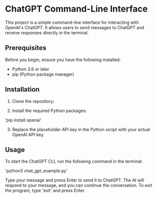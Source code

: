 # ChatGPT Command-Line Interface

This project is a simple command-line interface for interacting with OpenAI's ChatGPT. It allows users to send messages to ChatGPT and receive responses directly in the terminal.

## Prerequisites

Before you begin, ensure you have the following installed:

- Python 3.6 or later
- pip (Python package manager)

## Installation

1. Clone the repository:

2. Install the required Python packages:

'pip install openai'

3. Replace the placeholder API key in the Python script with your actual OpenAI API key.

## Usage

To start the ChatGPT CLI, run the following command in the terminal:

'python3 chat_gpt_example.py'


Type your message and press Enter to send it to ChatGPT. The AI will respond to your message, and you can continue the conversation. To exit the program, type 'exit' and press Enter.



